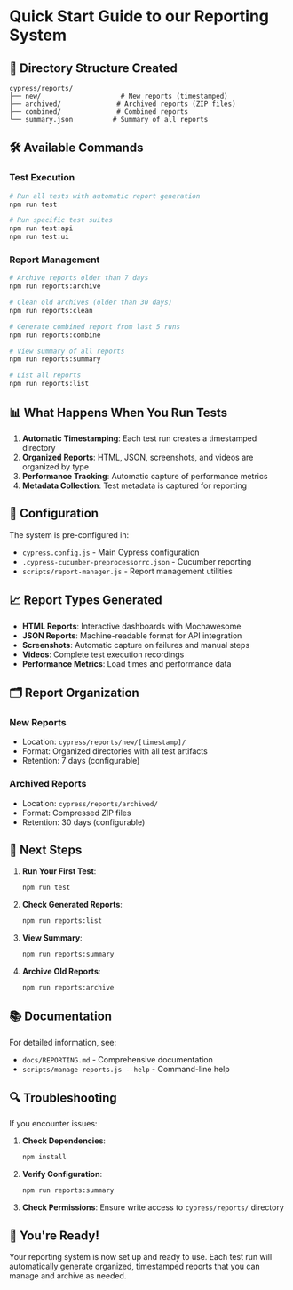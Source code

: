 # Quick Start Guide to our Reporting System
## 📁 Directory Structure Created

```
cypress/reports/
├── new/                    # New reports (timestamped)
├── archived/              # Archived reports (ZIP files)
├── combined/              # Combined reports
└── summary.json          # Summary of all reports
```

## 🛠️ Available Commands

### Test Execution
```bash
# Run all tests with automatic report generation
npm run test

# Run specific test suites
npm run test:api
npm run test:ui
```

### Report Management
```bash
# Archive reports older than 7 days
npm run reports:archive

# Clean old archives (older than 30 days)
npm run reports:clean

# Generate combined report from last 5 runs
npm run reports:combine

# View summary of all reports
npm run reports:summary

# List all reports
npm run reports:list
```

## 📊 What Happens When You Run Tests

1. **Automatic Timestamping**: Each test run creates a timestamped directory
2. **Organized Reports**: HTML, JSON, screenshots, and videos are organized by type
3. **Performance Tracking**: Automatic capture of performance metrics
4. **Metadata Collection**: Test metadata is captured for reporting

## 🔧 Configuration

The system is pre-configured in:
- `cypress.config.js` - Main Cypress configuration
- `.cypress-cucumber-preprocessorrc.json` - Cucumber reporting
- `scripts/report-manager.js` - Report management utilities

## 📈 Report Types Generated

- **HTML Reports**: Interactive dashboards with Mochawesome
- **JSON Reports**: Machine-readable format for API integration
- **Screenshots**: Automatic capture on failures and manual steps
- **Videos**: Complete test execution recordings
- **Performance Metrics**: Load times and performance data

## 🗂️ Report Organization

### New Reports
- Location: `cypress/reports/new/[timestamp]/`
- Format: Organized directories with all test artifacts
- Retention: 7 days (configurable)

### Archived Reports
- Location: `cypress/reports/archived/`
- Format: Compressed ZIP files
- Retention: 30 days (configurable)

## 🎯 Next Steps

1. **Run Your First Test**:
   ```bash
   npm run test
   ```

2. **Check Generated Reports**:
   ```bash
   npm run reports:list
   ```

3. **View Summary**:
   ```bash
   npm run reports:summary
   ```

4. **Archive Old Reports**:
   ```bash
   npm run reports:archive
   ```

## 📚 Documentation

For detailed information, see:
- `docs/REPORTING.md` - Comprehensive documentation
- `scripts/manage-reports.js --help` - Command-line help

## 🔍 Troubleshooting

If you encounter issues:

1. **Check Dependencies**:
   ```bash
   npm install
   ```

2. **Verify Configuration**:
   ```bash
   npm run reports:summary
   ```

3. **Check Permissions**:
   Ensure write access to `cypress/reports/` directory

## 🎉 You're Ready!

Your reporting system is now set up and ready to use. Each test run will automatically generate organized, timestamped reports that you can manage and archive as needed. 